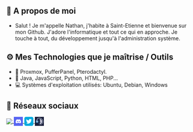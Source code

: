## 🎩 A propos de moi 
- Salut ! Je m'appelle Nathan, j'habite à Saint-Etienne et bienvenue sur mon Github.  J'adore l'informatique et tout ce qui en approche. Je touche à tout, du développement jusqu'à l'administration système.

## ⚙️ Mes Technologies que je maîtrise / Outils
- 💾 Proxmox, PufferPanel, Pterodactyl.
- 📃 Java, JavaScript, Python, HTML, PHP...
- 💻 Systèmes d'exploitation utilisés: Ubuntu, Debian, Windows

## 🔗 Réseaux sociaux
<p align="left">
  <a href="https://nathack.fr" target="_blank">
    <img align="center" src="https://www.google.com/imgres?imgurl=https%3A%2F%2Fseo-actu.fr%2Fwp-content%2Fuploads%2F2019%2F08%2FLiens-Backlink.png&imgrefurl=https%3A%2F%2Fwww.enjin.fr%2Fles-liens-follow-et-nofollow%2F&tbnid=l5OniexyIDz9VM&vet=12ahUKEwjG3MDu_YjxAhUPXRoKHQQlDN0QMygCegUIARDKAQ..i&docid=ekbTE89M5UeCXM&w=820&h=312&q=liens&client=firefox-b-d&ved=2ahUKEwjG3MDu_YjxAhUPXRoKHQQlDN0QMygCegUIARDKAQ"></img>
  </a>
  <a href="https://discord.gg/BendS9hX4Y/" target="_blank">
    <img align="center" src="/images/discord-24.png"></img>
  </a>
  <a href="https://twitter.com/Nathack_" target="_blank">
     <img align="center" src="/images/Twitter_x24.png"></img>
  </a>
  <a href="ts3server://ts.nathack.fr?port=9988" target="_blank">
    <img align="center" src="/images/teamspeak-24.png"></img>
  </a>
</p>
